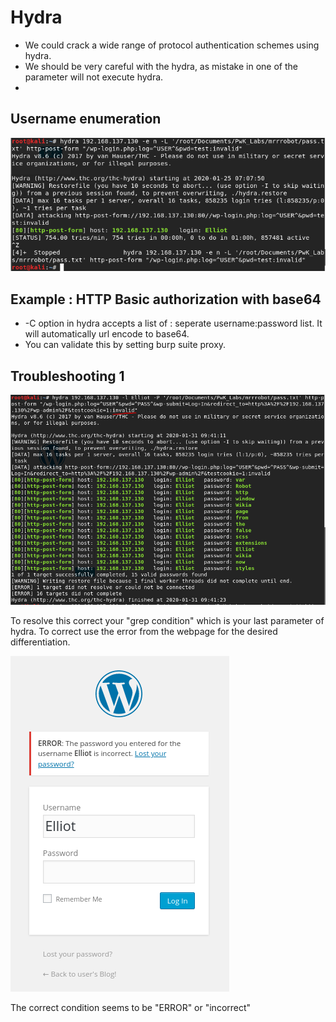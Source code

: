 # Hydra

* We could crack a wide range of protocol authentication schemes using hydra.
* We should be very careful with the hydra, as mistake in one of the parameter will not execute hydra.
* 
## Username enumeration

![&quot;-e n&quot; option in hydra](../../.gitbook/assets/image%20%2840%29.png)

## Example : HTTP Basic authorization with base64

* -C option in hydra accepts a list of : seperate username:password list. It will automatically url encode to base64.
* You can validate this by setting burp suite proxy.

## Troubleshooting 1

![](../../.gitbook/assets/image%20%2855%29.png)

To resolve this correct your "grep condition" which is your last parameter of hydra. To correct use the error from the webpage for the desired differentiation.

![](../../.gitbook/assets/image%20%2825%29.png)

The correct condition seems to be "ERROR" or "incorrect"

